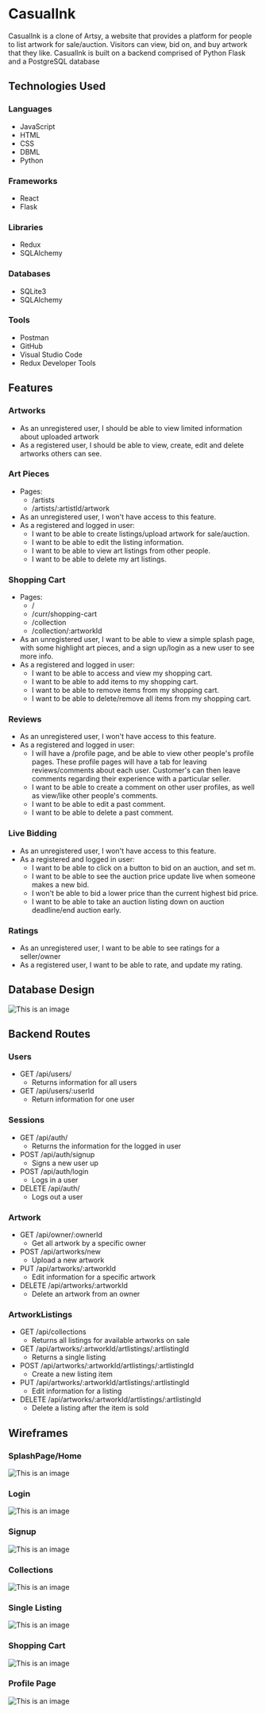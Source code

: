 # CasualInk
CasualInk is a clone of Artsy, a website that provides a platform for people to list artwork for sale/auction. Visitors can view, bid on, and buy artwork that they like. CasualInk is built on a backend comprised of Python Flask and a PostgreSQL database

## Technologies Used

### Languages

- JavaScript
- HTML
- CSS
- DBML
- Python

### Frameworks
- React
- Flask

### Libraries
- Redux
- SQLAlchemy

### Databases
- SQLite3
- SQLAlchemy

### Tools
- Postman
- GitHub
- Visual Studio Code
- Redux Developer Tools

## Features
### Artworks
- As an unregistered user, I should be able to view limited information about uploaded artwork
- As a registered user, I should be able to view, create, edit and delete artworks others can see.

### Art Pieces
- Pages:
  * /artists
  * /artists/:artistId/artwork
- As an unregistered user, I won't have access to this feature.
- As a registered and logged in user:
  * I want to be able to create listings/upload artwork for sale/auction.
  * I want to be able to edit the listing information.
  * I want to be able to view art listings from other people.
  * I want to be able to delete my art listings.

### Shopping Cart
- Pages:
  * /
  * /curr/shopping-cart
  * /collection
  * /collection/:artworkId
- As an unregistered user, I want to be able to view a simple splash page, with some highlight art pieces, and a sign up/login as a new user to see more info.
- As a registered and logged in user:
  * I want to be able to access and view my shopping cart.
  * I want to be able to add items to my shopping cart.
  * I want to be able to remove items from my shopping cart.
  * I want to be able to delete/remove all items from my shopping cart.

### Reviews
- As an unregistered user, I won't have access to this feature.
- As a registered and logged in user:
  * I will have a /profile page, and be able to view other people's profile pages. These profile pages will have a tab for leaving reviews/comments about each user. Customer's can then leave comments regarding their experience with a particular seller.
  * I want to be able to create a comment on other user profiles, as well as view/like other people's comments.
  * I want to be able to edit a past comment.
  * I want to be able to delete a past comment.

### Live Bidding
- As an unregistered user, I won't have access to this feature.
- As a registered and logged in user:
  * I want to be able to click on a button to bid on an auction, and set m.
  * I want to be able to see the auction price update live when someone makes a new bid.
  * I won't be able to bid a lower price than the current highest bid price.
  * I want to be able to take an auction listing down on auction deadline/end auction early.

### Ratings
- As an unregistered user, I want to be able to see ratings for a seller/owner
- As a registered user, I want to be able to rate, and update my rating.

## Database Design
![This is an image](./static/database.png)

## Backend Routes
### Users
- GET /api/users/
  * Returns information for all users
- GET /api/users/:userId
  * Return information for one user

### Sessions
- GET /api/auth/
  * Returns the information for the logged in user
- POST /api/auth/signup
  * Signs a new user up
- POST /api/auth/login
  * Logs in a user
- DELETE /api/auth/
  * Logs out a user

### Artwork
- GET /api/owner/:ownerId
  * Get all artwork by a specific owner
- POST /api/artworks/new
  * Upload a new artwork
- PUT /api/artworks/:artworkId
  * Edit information for a specific artwork
- DELETE /api/artworks/:artworkId
  * Delete an artwork from an owner

### ArtworkListings
- GET /api/collections
  * Returns all listings for available artworks on sale
- GET /api/artworks/:artworkId/artlistings/:artlistingId
  * Returns a single listing
- POST /api/artworks/:artworkId/artlistings/:artlistingId
  * Create a new listing item
- PUT /api/artworks/:artworkId/artlistings/:artlistingId
  * Edit information for a listing
- DELETE /api/artworks/:artworkId/artlistings/:artlistingId
  * Delete a listing after the item is sold

## Wireframes
### SplashPage/Home
![This is an image](./static/splashpage.PNG)

### Login
![This is an image](./static/Login.PNG)

### Signup
![This is an image](./static/signup.PNG)

### Collections
![This is an image](./static/artpage.PNG)

### Single Listing
![This is an image](./static/singlelisting.PNG)

### Shopping Cart
![This is an image](./static/shoppingcart.PNG)

### Profile Page
![This is an image](./static/profilepage.PNG)
